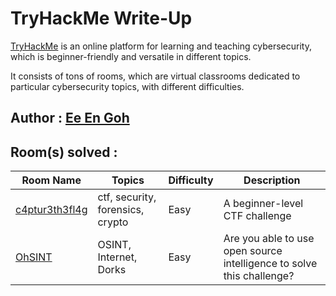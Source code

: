 # TryHackMe Write-Up

[TryHackMe](https://tryhackme.com/) is an online platform for learning and teaching cybersecurity, which is beginner-friendly and versatile in different topics. 

It consists of tons of rooms, which are virtual classrooms dedicated to particular cybersecurity topics, with different difficulties.

## Author : [Ee En Goh](https://tryhackme.com/p/vincentwu)

## Room(s) solved :

Room Name   | Topics    | Difficulty    | Description
----        | ----      | ----          | ----
[c4ptur3th3fl4g](https://github.com/GohEeEn/TryHackMe-Write-Up/tree/master/c4ptur3th3fl4g) | ctf, security, forensics, crypto | Easy | A beginner-level CTF challenge
[OhSINT](https://github.com/GohEeEn/TryHackMe-Write-Up/tree/master/OhSINT) | OSINT, Internet, Dorks | Easy | Are you able to use open source intelligence to solve this challenge?